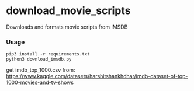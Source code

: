 # download_movie_scripts
Downloads and formats movie scripts from IMSDB

### Usage
```
pip3 install -r requirements.txt
python3 download_imsdb.py
```

get imdb_top_1000.csv from: https://www.kaggle.com/datasets/harshitshankhdhar/imdb-dataset-of-top-1000-movies-and-tv-shows
